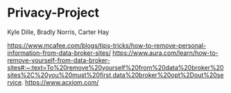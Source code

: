 # Privacy-Project


Kyle Dille, Bradly Norris, Carter Hay

https://www.mcafee.com/blogs/tips-tricks/how-to-remove-personal-information-from-data-broker-sites/
https://www.aura.com/learn/how-to-remove-yourself-from-data-broker-sites#:~:text=To%20remove%20yourself%20from%20data%20broker%20sites%2C%20you%20must%20first,data%20broker%20opt%2Dout%20service.
https://www.acxiom.com/
